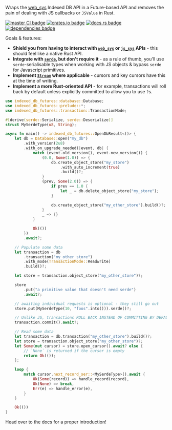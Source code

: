 Wraps the [web_sys](https://crates.io/crates/web_sys) Indexed DB API in a Future-based API and
removes the pain of dealing with JS callbacks or `JSValue` in Rust.

[![master CI badge](https://github.com/Alorel/rust-indexed-db/actions/workflows/test.yml/badge.svg)](https://github.com/Alorel/rust-indexed-db/actions/workflows/test.yml)
[![crates.io badge](https://img.shields.io/crates/v/indexed_db_futures)](https://crates.io/crates/indexed_db_futures)
[![docs.rs badge](https://img.shields.io/docsrs/indexed_db_futures?label=docs.rs)](https://docs.rs/indexed_db_futures)
[![dependencies badge](https://img.shields.io/librariesio/release/cargo/indexed_db_futures)](https://libraries.io/cargo/indexed_db_futures)

Goals & features:

- **Shield you from having to interact with [`web_sys`](https://crates.io/crates/web-sys) or
  [`js_sys`](https://crates.io/crates/js-sys) APIs** - this should feel like a native Rust API.
- **Integrate with [`serde`](https://crates.io/crates/serde), but don't require it** - as a rule of thumb, you'll use
  `serde`-serialisable types when working with JS objects & bypass `serde` for Javascript primitives.
- **Implement [`Stream`](https://docs.rs/futures/0.3.31/futures/prelude/trait.Stream.html) where applicable** - cursors
  and key cursors have this at the time of writing.
- **Implement a more Rust-oriented API** - for example, transactions will roll back by default unless explicitly
  committed to allow you to use `?`s.

```rust
use indexed_db_futures::database::Database;
use indexed_db_futures::prelude::*;
use indexed_db_futures::transaction::TransactionMode;

#[derive(serde::Serialize, serde::Deserialize)]
struct MySerdeType(u8, String);

async fn main() -> indexed_db_futures::OpenDbResult<()> {
    let db = Database::open("my_db")
        .with_version(2u8)
        .with_on_upgrade_needed(|event, db| {
            match (event.old_version(), event.new_version()) {
                (0.0, Some(1.0)) => {
                    db.create_object_store("my_store")
                        .with_auto_increment(true)
                        .build()?;
                }
                (prev, Some(2.0)) => {
                    if prev == 1.0 {
                        let _ = db.delete_object_store("my_store");
                    }

                    db.create_object_store("my_other_store").build()?;
                }
                _ => {}
            }

            Ok(())
        })
        .await?;

    // Populate some data
    let transaction = db
        .transaction("my_other_store")
        .with_mode(TransactionMode::Readwrite)
        .build()?;

    let store = transaction.object_store("my_other_store")?;

    store
        .put("a primitive value that doesn't need serde")
        .await?;

    // awaiting individual requests is optional - they still go out
    store.put(MySerdeType(10, "foos".into())).serde()?;

    // Unlike JS, transactions ROLL BACK INSTEAD OF COMMITTING BY DEFAULT
    transaction.commit().await?;

    // Read some data
    let transaction = db.transaction("my_other_store").build()?;
    let store = transaction.object_store("my_other_store")?;
    let Some(mut cursor) = store.open_cursor().await? else {
        // `None` is returned if the cursor is empty
        return Ok(());
    };

    loop {
        match cursor.next_record_ser::<MySerdeType>().await {
            Ok(Some(record)) => handle_record(record),
            Ok(None) => break,
            Err(e) => handle_error(e),
        }
    }

    Ok(())
}
```

Head over to the docs for a proper introduction!
